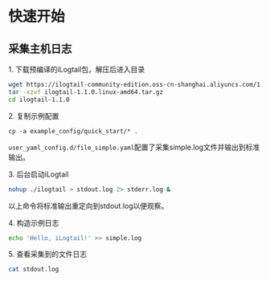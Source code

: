 # 快速开始

## 采集主机日志

1\. 下载预编译的iLogtail包，解压后进入目录

```bash
wget https://ilogtail-community-edition.oss-cn-shanghai.aliyuncs.com/1.1.0/ilogtail-1.1.0.linux-amd64.tar.gz
tar -xzvf ilogtail-1.1.0.linux-amd64.tar.gz
cd ilogtail-1.1.0
```

2\. 复制示例配置

```
cp -a example_config/quick_start/* .
```

`user_yaml_config.d/file_simple.yaml`配置了采集simple.log文件并输出到标准输出。

3\. 后台启动iLogtail

```bash
nohup ./ilogtail > stdout.log 2> stderr.log &
```

以上命令将标准输出重定向到stdout.log以便观察。

4\. 构造示例日志

```bash
echo 'Hello, iLogtail!' >> simple.log
```

5\. 查看采集到的文件日志

```bash
cat stdout.log
```
